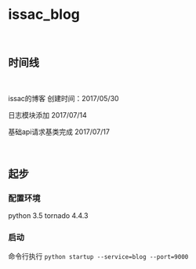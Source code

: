 # issac_blog
<br>

## 时间线
<br>

issac的博客 创建时间：2017/05/30

日志模块添加   2017/07/14

基础api请求基类完成   2017/07/17

<br>


## 起步

### 配置环境
python 3.5
tornado 4.4.3

### 启动
命令行执行 `python startup --service=blog --port=9000`